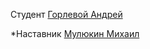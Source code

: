 
Студент [Горлевой Андрей](https://t.me/@andre_063)

*Наставник [Мулюкин Михаил](https://t.me/@krumza)
